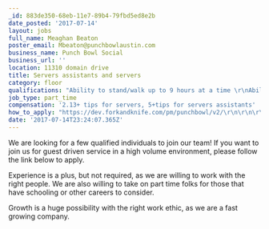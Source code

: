 ```yaml
---
_id: 883de350-68eb-11e7-89b4-79fbd5ed8e2b
date_posted: '2017-07-14'
layout: jobs
full_name: Meaghan Beaton
poster_email: Mbeaton@punchbowlaustin.com
business_name: Punch Bowl Social
business_url: ''
location: 11310 domain drive
title: Servers assistants and servers
category: floor
qualifications: "Ability to stand/walk up to 9 hours at a time \r\nAbility to lift up to 50lbs\r\nExperience a plus, but not required"
job_type: part_time
compensation: '2.13+ tips for servers, 5+tips for servers assistants'
how_to_apply: "https://dev.forkandknife.com/pm/punchbowl/v2/\r\n\r\n\r\n\r\nPlease follow the link above to apply. Open interviews/applications happen in store 2-4pm each Monday through Wednesday."
date: '2017-07-14T23:24:07.365Z'
---
```

We are looking for a few qualified individuals to join our team! If you want to join us for guest driven service in a high volume environment, please follow the link below to apply. 

Experience is a plus, but not required, as we are willing to work with the right people. We are also willing to take on part time folks for those that have schooling or other careers to consider. 

Growth is a huge possibility with the right work ethic, as we are a fast growing company.
